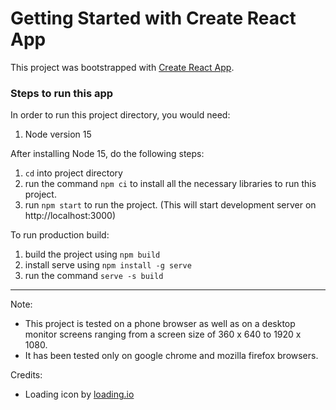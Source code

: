 # Getting Started with Create React App

This project was bootstrapped with [Create React App](https://github.com/facebook/create-react-app).

### Steps to run this app

In order to run this project directory, you would need:

1. Node version 15

After installing Node 15, do the following steps:

1. `cd` into project directory
2. run the command `npm ci` to install all the necessary libraries to run this project.
3. run `npm start` to run the project. (This will start development server on http://localhost:3000)

To run production build:

1. build the project using `npm build`
2. install serve using `npm install -g serve`
3. run the command `serve -s build`

---

Note:

- This project is tested on a phone browser as well as on a desktop monitor screens ranging from a screen size of 360 x 640 to 1920 x 1080.
- It has been tested only on google chrome and mozilla firefox browsers.

Credits:

- Loading icon by [loading.io](https://loading.io)
